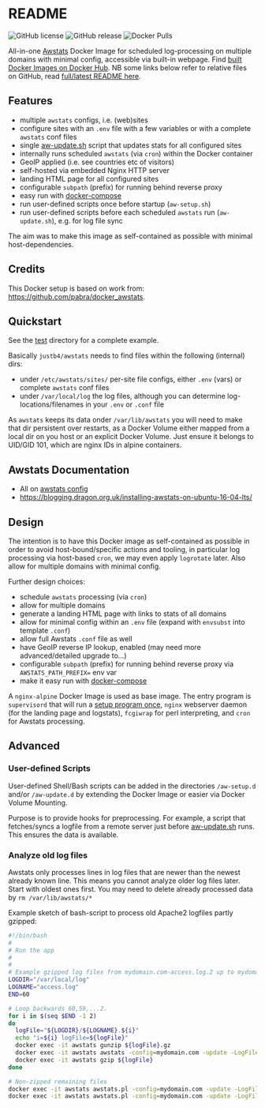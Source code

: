 # README


![GitHub license](https://img.shields.io/github/license/justb4/docker-awstats)
![GitHub release](https://img.shields.io/github/release/justb4/docker-awstats.svg)
![Docker Pulls](https://img.shields.io/docker/pulls/justb4/awstats.svg)

All-in-one [Awstats](http://www.awstats.org) Docker Image for scheduled log-processing on multiple domains with minimal config, accessible
via built-in webpage. Find [built Docker Images on Docker Hub](https://hub.docker.com/repository/docker/justb4/awstats).
NB some links below refer to relative files on GitHub, read [full/latest README here](https://github.com/justb4/docker-awstats).

## Features

* multiple `awstats` configs, i.e. (web)sites
* configure sites with an `.env` file with a few variables or with a complete `awstats` conf files
* single [aw-update.sh](scripts/aw-update.sh) script that updates stats for all configured sites
* internally runs scheduled `awstats` (via `cron`) within the Docker container
* GeoIP applied (i.e. see countries etc of visitors)
* self-hosted via embedded Nginx HTTP server
* landing HTML page for all configured sites
* configurable `subpath` (prefix) for running behind reverse proxy
* easy run with [docker-compose](test/docker-compose.yml)
* run user-defined scripts once before startup (`aw-setup.sh`)
* run user-defined scripts before each scheduled `awstats` run (`aw-update.sh`), e.g. for log file sync

The aim was to make this image as self-contained as possible with minimal host-dependencies.

## Credits

This Docker setup is based on work from:
https://github.com/pabra/docker_awstats.

## Quickstart

See the [test](test) directory for a complete example.

Basically `justb4/awstats` needs to find files within the following (internal) dirs:

* under `/etc/awstats/sites/` per-site file configs, either `.env` (vars) or complete `awstats` conf files
* under `/var/local/log` the log files, although you can determine log-locations/filenames in your `.env` or `.conf` file

As `awstats` keeps its data onder `/var/lib/awstats` you will need to make that dir persistent over restarts,
as a Docker Volume either mapped from a local dir on you host or an explicit Docker Volume. Just ensure it
belongs to UID/GID 101, which are nginx IDs in alpine containers.

## Awstats Documentation

* All on [awstats config](http://www.awstats.org/docs/awstats_config.html)
* https://blogging.dragon.org.uk/installing-awstats-on-ubuntu-16-04-lts/

## Design

The intention is to have this Docker image as self-contained as possible in order to
avoid host-bound/specific actions and tooling, in particular log processing via
host-based `cron`, we may even apply `logrotate` later. Also allow for multiple domains with minimal config.

Further design choices:

* schedule `awstats` processing (via `cron`)
* allow for multiple domains
* generate a landing HTML page with links to stats of all domains
* allow for minimal config within an `.env` file (expand with `envsubst` into template `.conf`)
* allow full Awstats `.conf` file as well
* have GeoIP reverse IP lookup, enabled (may need more advanced/detailed upgrade to...)
* configurable `subpath` (prefix) for running behind reverse proxy via `AWSTATS_PATH_PREFIX=` env var
* make it easy run with [docker-compose](test/docker-compose.yml)
 
A `nginx-alpine` Docker Image is used as base image.
The entry program is `supervisord` that will run a [setup program once](scripts/aw-setup.sh), `nginx` webserver daemon
(for the landing page and logstats), `fcgiwrap` for perl interpreting, and `cron` for Awstats processing.
 
## Advanced

### User-defined Scripts

User-defined Shell/Bash scripts can be added in the directories `/aw-setup.d` and/or `/aw-update.d` by extending
the Docker Image or easier via Docker Volume Mounting.

Purpose is to provide hooks for preprocessing. For example, a script that fetches/syncs a logfile from a remote
server just before [aw-update.sh](scripts/aw-update.sh) runs. This ensures the data is available.

### Analyze old log files

Awstats only processes lines in log files that are newer than the newest already
known line.
This means you cannot analyze older log files later. Start with oldest ones first.
You may need to delete already processed data by `rm /var/lib/awstats/*`

Example sketch of bash-script to process old Apache2 logfiles partly gzipped:

```bash
#!/bin/bash
#
# Run the app
#
#
# Example gzipped log files from mydomain.com-access.log.2 up to mydomain.com-access.log.60
LOGDIR="/var/local/log"
LOGNAME="access.log"
END=60

# Loop backwards 60,59,...2.
for i in $(seq $END -1 2)
do
  logFile="${LOGDIR}/${LOGNAME}.${i}"
  echo "i=${i} logFile=${logFile}"
  docker exec -it awstats gunzip ${logFile}.gz
  docker exec -it awstats awstats -config=mydomain.com -update -LogFile="${logFile}"
  docker exec -it awstats gzip ${logFile}
done

# Non-zipped remaining files
docker exec -it awstats awstats.pl -config=mydomain.com -update -LogFile="${LOGDIR}/${LOGNAME}.1"
docker exec -it awstats awstats.pl -config=mydomain.com -update -LogFile="${LOGDIR}/${LOGNAME}"


```
